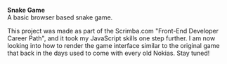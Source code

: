 **Snake Game**																			      
A basic browser based snake game.

This project was made as part of the Scrimba.com "Front-End Developer Career Path", and it took my JavaScript skills one step further. I am now looking into how to render the game interface similar to the original game that back in the days used to come with every old Nokias. Stay tuned!

